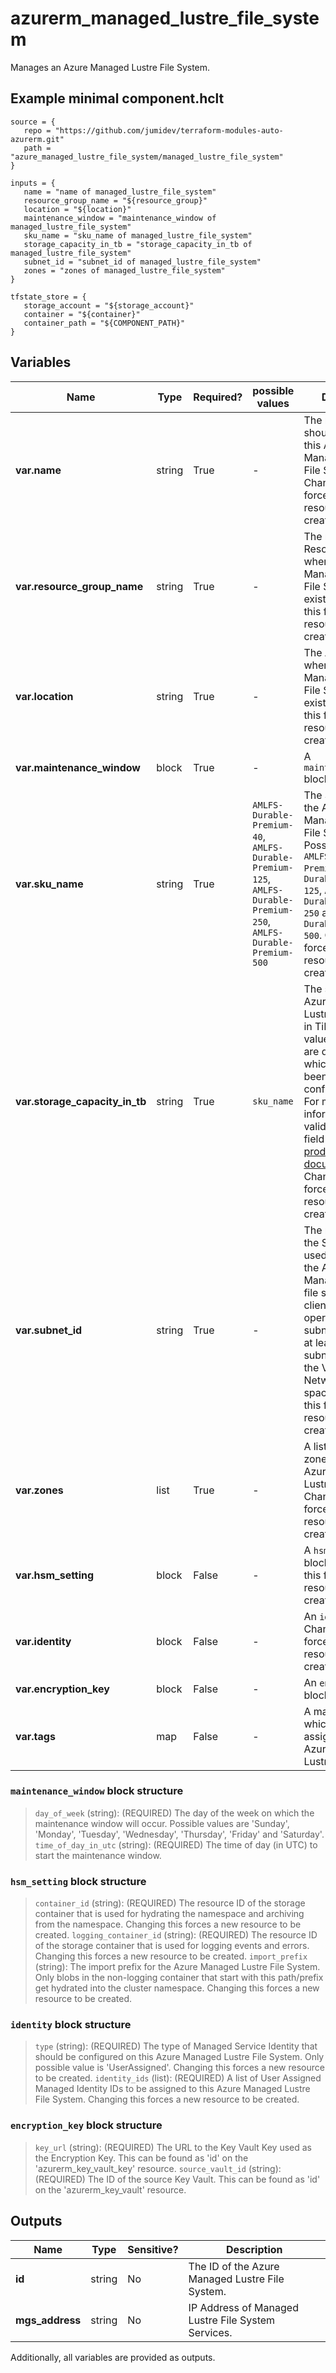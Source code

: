 # azurerm_managed_lustre_file_system

Manages an Azure Managed Lustre File System.

## Example minimal component.hclt

```hcl
source = {
   repo = "https://github.com/jumidev/terraform-modules-auto-azurerm.git" 
   path = "azure_managed_lustre_file_system/managed_lustre_file_system" 
}

inputs = {
   name = "name of managed_lustre_file_system" 
   resource_group_name = "${resource_group}" 
   location = "${location}" 
   maintenance_window = "maintenance_window of managed_lustre_file_system" 
   sku_name = "sku_name of managed_lustre_file_system" 
   storage_capacity_in_tb = "storage_capacity_in_tb of managed_lustre_file_system" 
   subnet_id = "subnet_id of managed_lustre_file_system" 
   zones = "zones of managed_lustre_file_system" 
}

tfstate_store = {
   storage_account = "${storage_account}" 
   container = "${container}" 
   container_path = "${COMPONENT_PATH}" 
}

```

## Variables

| Name | Type | Required? |  possible values |  Description |
| ---- | ---- | --------- |  ----------- | ----------- |
| **var.name** | string | True | -  |  The name which should be used for this Azure Managed Lustre File System. Changing this forces a new resource to be created. | 
| **var.resource_group_name** | string | True | -  |  The name of the Resource Group where the Azure Managed Lustre File System should exist. Changing this forces a new resource to be created. | 
| **var.location** | string | True | -  |  The Azure Region where the Azure Managed Lustre File System should exist. Changing this forces a new resource to be created. | 
| **var.maintenance_window** | block | True | -  |  A `maintenance_window` block. | 
| **var.sku_name** | string | True | `AMLFS-Durable-Premium-40`, `AMLFS-Durable-Premium-125`, `AMLFS-Durable-Premium-250`, `AMLFS-Durable-Premium-500`  |  The SKU name for the Azure Managed Lustre File System. Possible values are `AMLFS-Durable-Premium-40`, `AMLFS-Durable-Premium-125`, `AMLFS-Durable-Premium-250` and `AMLFS-Durable-Premium-500`. Changing this forces a new resource to be created. | 
| **var.storage_capacity_in_tb** | string | True | `sku_name`  |  The size of the Azure Managed Lustre File System in TiB. The valid values for this field are dependant on which `sku_name` has been defined in the configuration file. For more information on the valid values for this field please see the [product documentation](https://learn.microsoft.com/azure/azure-managed-lustre/create-file-system-resource-manager#file-system-type-and-size-options). Changing this forces a new resource to be created. | 
| **var.subnet_id** | string | True | -  |  The resource ID of the Subnet that is used for managing the Azure Managed Lustre file system and for client-facing operations. This subnet should have at least a /24 subnet mask within the Virtual Network's address space. Changing this forces a new resource to be created. | 
| **var.zones** | list | True | -  |  A list of availability zones for the Azure Managed Lustre File System. Changing this forces a new resource to be created. | 
| **var.hsm_setting** | block | False | -  |  A `hsm_setting` block. Changing this forces a new resource to be created. | 
| **var.identity** | block | False | -  |  An `identity` block. Changing this forces a new resource to be created. | 
| **var.encryption_key** | block | False | -  |  An `encryption_key` block. | 
| **var.tags** | map | False | -  |  A mapping of tags which should be assigned to the Azure Managed Lustre File System. | 

### `maintenance_window` block structure

>`day_of_week` (string): (REQUIRED) The day of the week on which the maintenance window will occur. Possible values are 'Sunday', 'Monday', 'Tuesday', 'Wednesday', 'Thursday', 'Friday' and 'Saturday'.
>`time_of_day_in_utc` (string): (REQUIRED) The time of day (in UTC) to start the maintenance window.

### `hsm_setting` block structure

>`container_id` (string): (REQUIRED) The resource ID of the storage container that is used for hydrating the namespace and archiving from the namespace. Changing this forces a new resource to be created.
>`logging_container_id` (string): (REQUIRED) The resource ID of the storage container that is used for logging events and errors. Changing this forces a new resource to be created.
>`import_prefix` (string): The import prefix for the Azure Managed Lustre File System. Only blobs in the non-logging container that start with this path/prefix get hydrated into the cluster namespace. Changing this forces a new resource to be created.

### `identity` block structure

>`type` (string): (REQUIRED) The type of Managed Service Identity that should be configured on this Azure Managed Lustre File System. Only possible value is 'UserAssigned'. Changing this forces a new resource to be created.
>`identity_ids` (list): (REQUIRED) A list of User Assigned Managed Identity IDs to be assigned to this Azure Managed Lustre File System. Changing this forces a new resource to be created.

### `encryption_key` block structure

>`key_url` (string): (REQUIRED) The URL to the Key Vault Key used as the Encryption Key. This can be found as 'id' on the 'azurerm_key_vault_key' resource.
>`source_vault_id` (string): (REQUIRED) The ID of the source Key Vault. This can be found as 'id' on the 'azurerm_key_vault' resource.



## Outputs

| Name | Type | Sensitive? | Description |
| ---- | ---- | --------- | --------- |
| **id** | string | No  | The ID of the Azure Managed Lustre File System. | 
| **mgs_address** | string | No  | IP Address of Managed Lustre File System Services. | 

Additionally, all variables are provided as outputs.
